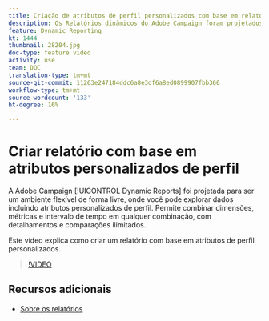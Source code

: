 ```yaml
---
title: Criação de atributos de perfil personalizados com base em relatório
description: Os Relatórios dinâmicos do Adobe Campaign foram projetados para serem um ambiente flexível de forma livre, onde você pode explorar dados incluindo atributos de perfil personalizados. Permite combinar dimensões, métricas e intervalo de tempo em qualquer combinação, com detalhamentos e comparações ilimitados. Este vídeo explica como criar um relatório com base em atributos de perfil personalizados.
feature: Dynamic Reporting
kt: 1444
thumbnail: 28204.jpg
doc-type: feature video
activity: use
team: DOC
translation-type: tm+mt
source-git-commit: 11263e247184ddc6a8e3df6a8ed0899907fbb366
workflow-type: tm+mt
source-wordcount: '133'
ht-degree: 16%

---
```



# Criar relatório com base em atributos personalizados de perfil

A Adobe Campaign [!UICONTROL Dynamic Reports] foi projetada para ser um ambiente flexível de forma livre, onde você pode explorar dados incluindo atributos personalizados de perfil. Permite combinar dimensões, métricas e intervalo de tempo em qualquer combinação, com detalhamentos e comparações ilimitados.

Este vídeo explica como criar um relatório com base em atributos de perfil personalizados.

>[!VIDEO](https://video.tv.adobe.com/v/28204?quality=12)

## Recursos adicionais

* [Sobre os relatórios](https://docs.adobe.com/content/help/pt-BR/campaign-standard/using/reporting/about-reporting/about-dynamic-reports.html)
